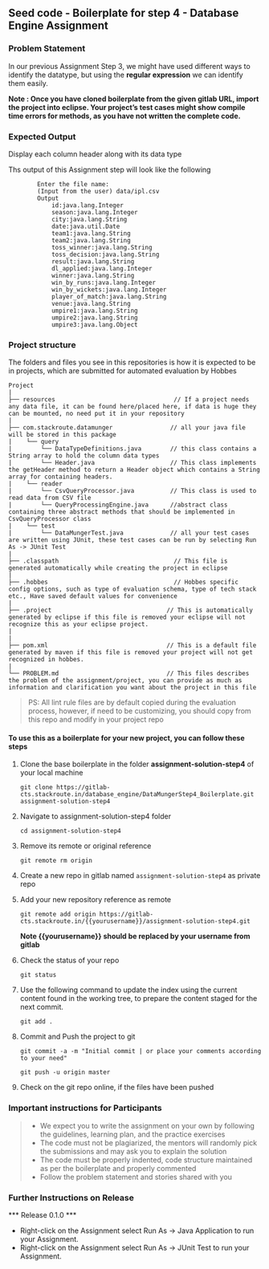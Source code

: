## Seed code - Boilerplate for step 4 - Database Engine Assignment

### Problem Statement

In our previous Assignment Step 3, we might have used different ways to identify the datatype, but using the **regular expression** we can identify them easily.

**Note : Once you have cloned boilerplate from the given gitlab URL, import the project into eclipse. 
Your project’s test cases might show compile time errors for methods, as you have not written the complete code.**

### Expected Output
Display each column header along with its data type

Ths output of this Assignment step will look like the following

            Enter the file name:
            (Input from the user) data/ipl.csv
            Output
                id:java.lang.Integer
                season:java.lang.Integer
                city:java.lang.String
                date:java.util.Date
                team1:java.lang.String
                team2:java.lang.String
                toss_winner:java.lang.String
                toss_decision:java.lang.String
                result:java.lang.String
                dl_applied:java.lang.Integer
                winner:java.lang.String
                win_by_runs:java.lang.Integer
                win_by_wickets:java.lang.Integer
                player_of_match:java.lang.String
                venue:java.lang.String
                umpire1:java.lang.String
                umpire2:java.lang.String
                umpire3:java.lang.Object

### Project structure

The folders and files you see in this repositories is how it is expected to be in projects, which are submitted for automated evaluation by Hobbes

    Project
    |
    ├── resources                                 // If a project needs any data file, it can be found here/placed here, if data is huge they can be mounted, no need put it in your repository
    |
    ├── com.stackroute.datamunger                // all your java file will be stored in this package
    |    └── query
    |        └── DataTypeDefinitions.java        // this class contains a String array to hold the column data types
    |        └── Header.java                     // This class implements the getHeader method to return a Header object which contains a String array for containing headers.
    |    └── reader
    |        └── CsvQueryProcessor.java          // This class is used to read data from CSV file
    |        └── QueryProcessingEngine.java      //abstract class containing three abstract methods that should be implemented in CsvQueryProcessor class
    |    └── test                               
    |        └── DataMungerTest.java             // all your test cases are written using JUnit, these test cases can be run by selecting Run As -> JUnit Test       
    |
    ├── .classpath                                // This file is generated automatically while creating the project in eclipse
    |
    ├── .hobbes                                   // Hobbes specific config options, such as type of evaluation schema, type of tech stack etc., Have saved default values for convenience
    |
    ├── .project                                // This is automatically generated by eclipse if this file is removed your eclipse will not recognize this as your eclipse project. 
    |
    |
    ├── pom.xml                                 // This is a default file generated by maven if this file is removed your project will not get recognized in hobbes.
    |
    └── PROBLEM.md                              // This files describes the problem of the assignment/project, you can provide as much as information and clarification you want about the project in this file

> PS: All lint rule files are by default copied during the evaluation process, however, if need to be customizing, you should copy from this repo and modify in your project repo

#### To use this as a boilerplate for your new project, you can follow these steps

1. Clone the base boilerplate in the folder **assignment-solution-step4** of your local machine
     
    `git clone https://gitlab-cts.stackroute.in/database_engine/DataMungerStep4_Boilerplate.git assignment-solution-step4`

2. Navigate to assignment-solution-step4 folder

    `cd assignment-solution-step4`

3. Remove its remote or original reference

     `git remote rm origin`

4. Create a new repo in gitlab named `assignment-solution-step4` as private repo

5. Add your new repository reference as remote

     `git remote add origin https://gitlab-cts.stackroute.in/{{yourusername}}/assignment-solution-step4.git`

     **Note {{yourusername}} should be replaced by your username from gitlab**

5. Check the status of your repo 
     
     `git status`

6. Use the following command to update the index using the current content found in the working tree, to prepare the content staged for the next commit.

     `git add .`
 
7. Commit and Push the project to git

     `git commit -a -m "Initial commit | or place your comments according to your need"`

     `git push -u origin master`

8. Check on the git repo online, if the files have been pushed

### Important instructions for Participants
> - We expect you to write the assignment on your own by following the guidelines, learning plan, and the practice exercises
> - The code must not be plagiarized, the mentors will randomly pick the submissions and may ask you to explain the solution
> - The code must be properly indented, code structure maintained as per the boilerplate and properly commented
> - Follow the problem statement and stories shared with you

### Further Instructions on Release

*** Release 0.1.0 ***

- Right-click on the Assignment select Run As -> Java Application to run your Assignment.
- Right-click on the Assignment select Run As -> JUnit Test to run your Assignment.